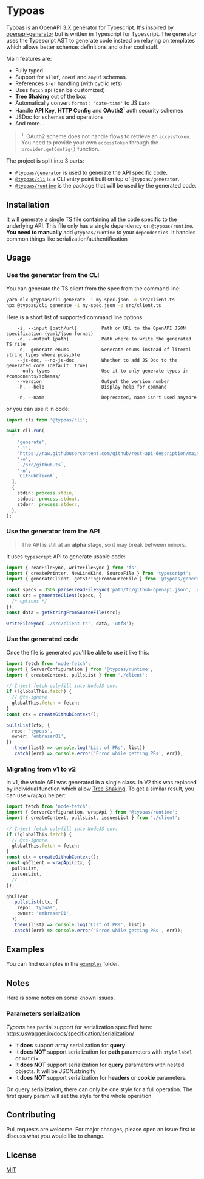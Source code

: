 # Typoas

Typoas is an OpenAPI 3.X generator for Typescript. It's inspired by [openapi-generator](https://openapi-generator.tech/)
but is written in Typescript for Typescript. The generator uses the Typescript AST to generate code instead on relaying
on templates which allows better schemas definitions and other cool stuff.

Main features are:

- Fully typed
- Support for `allOf`, `oneOf` and `anyOf` schemas.
- References `$ref` handling (with cyclic refs)
- Uses `fetch` api (can be customized)
- **Tree Shaking** out of the box
- Automatically convert `format: 'date-time'` to JS `Date`
- Handle **API Key**, **HTTP Config** and **OAuth2**<sup>1</sup> auth security schemes
- JSDoc for schemas and operations
- And more...

> <sup>1</sup>: OAuth2 scheme does not handle flows to retrieve an `accessToken`.
> You need to provide your own `accessToken` through the `provider.getConfig()` function.

The project is split into 3 parts:

- [`@typoas/generator`](./packages/typoas-generator) is used to generate the API specific code.
- [`@typoas/cli`](./packages/typoas-cli) is a CLI entry point built on top of `@typoas/generator`.
- [`@typoas/runtime`](./packages/typoas-runtime) is the package that will be used by the generated code.

## Installation

It will generate a single TS file containing all the code specific to the underlying API.
This file only has a single dependency on `@typoas/runtime`.
**You need to manually** add `@typoas/runtime` to your `dependencies`.
It handles common things like serialization/authentification

## Usage

### Ues the generator from the CLI

You can generate the TS client from the spec from the command line:

```bash
yarn dlx @typoas/cli generate -i my-spec.json -o src/client.ts
npx @typoas/cli generate -i my-spec.json -o src/client.ts
```

Here is a short list of supported command line options:

```
    -i, --input [path/url]         Path or URL to the OpenAPI JSON specification (yaml/json format)
    -o, --output [path]            Path where to write the generated TS file
    -e,--generate-enums            Generate enums instead of literal string types where possible
    --js-doc, --no-js-doc          Whether to add JS Doc to the generated code (default: true)
    --only-types                   Use it to only generate types in #components/schemas/
    --version                      Output the version number
    -h, --help                     Display help for command

    -n, --name                     Deprecated, name isn't used anymore
```

or you can use it in code:

```ts
import cli from '@typoas/cli';

await cli.run(
  [
    'generate',
    '-i',
    'https://raw.githubusercontent.com/github/rest-api-description/main/descriptions/api.github.com/api.github.com.yaml',
    '-o',
    `./src/github.ts`,
    '-n',
    `GithubClient`,
  ],
  {
    stdin: process.stdin,
    stdout: process.stdout,
    stderr: process.stderr,
  },
);
```

### Use the generator from the API

> The API is still at an **alpha** stage, so it may break between minors.

It uses `typescript` API to generate usable code:

```typescript
import { readFileSync, writeFileSync } from 'fs';
import { createPrinter, NewLineKind, SourceFile } from 'typescript';
import { generateClient, getStringFromSourceFile } from '@typoas/generator';

const specs = JSON.parse(readFileSync('path/to/github-openapi.json', 'utf8'));
const src = generateClient(specs, {
  /* options */
});
const data = getStringFromSourceFile(src);

writeFileSync('./src/client.ts', data, 'utf8');
```

### Use the generated code

Once the file is generated you'll be able to use it like this:

```typescript
import fetch from 'node-fetch';
import { ServerConfiguration } from '@typoas/runtime';
import { createContext, pullsList } from './client';

// Inject fetch polyfill into NodeJS env.
if (!globalThis.fetch) {
  // @ts-ignore
  globalThis.fetch = fetch;
}
const ctx = createGithubContext();

pullsList(ctx, {
  repo: 'typoas',
  owner: 'embraser01',
})
  .then((list) => console.log('List of PRs', list))
  .catch((err) => console.error('Error while getting PRs', err));
```

### Migrating from v1 to v2

In v1, the whole API was generated in a single class. In V2 this was replaced by individual function
which allow [Tree Shaking](https://webpack.js.org/guides/tree-shaking/). To get a similar result,
you can use `wrapApi` helper:

```typescript
import fetch from 'node-fetch';
import { ServerConfiguration, wrapApi } from '@typoas/runtime';
import { createContext, pullsList, issuesList } from './client';

// Inject fetch polyfill into NodeJS env.
if (!globalThis.fetch) {
  // @ts-ignore
  globalThis.fetch = fetch;
}
const ctx = createGithubContext();
const ghClient = wrapApi(ctx, {
  pullsList,
  issuesList,
  // ...
});

ghClient
  .pullsList(ctx, {
    repo: 'typoas',
    owner: 'embraser01',
  })
  .then((list) => console.log('List of PRs', list))
  .catch((err) => console.error('Error while getting PRs', err));
```

## Examples

You can find examples in the [`examples`](./examples) folder.

## Notes

Here is some notes on some known issues.

### Parameters serialization

_Typoas_ has partial support for serialization specified here: https://swagger.io/docs/specification/serialization/

- It **does** support array serialization for **query**.
- It **does NOT** support serialization for **path** parameters with `style` `label` or `matrix`.
- It **does NOT** support serialization for **query** parameters with nested objects. It will be JSON.stringify
- It **does NOT** support serialization for **headers** or **cookie** parameters.

On query serialization, there can only be one style for a full operation. The first query param will set the style for
the whole operation.

## Contributing

Pull requests are welcome. For major changes, please open an issue first to discuss what you would like to change.

## License

[MIT](https://choosealicense.com/licenses/mit/)
